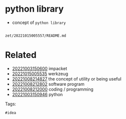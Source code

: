 # python library

- concept of `python library`

```
```

` zet/20221015005557/README.md `

# Related

- [20221003150600](/zet/20221003150600/README.md) impacket
- [20221015005535](/zet/20221015005535/README.md) werkzeug
- [20221008214827](/zet/20221008214827/README.md) the concept of utility or being useful
- [20221008212802](/zet/20221008212802/README.md) software program
- [20221008212000](/zet/20221008212000/README.md) coding / programming
- [20221003150946](/zet/20221003150946/README.md) python

Tags:

    #idea
